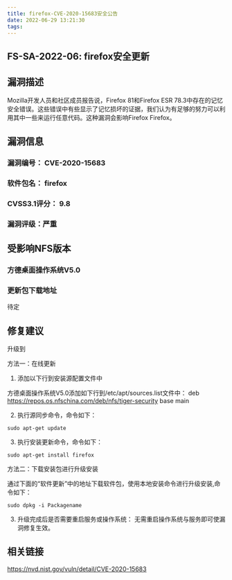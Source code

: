 ```yaml
---
title: firefox-CVE-2020-15683安全公告
date: 2022-06-29 13:21:30
tags:
---
```

## FS-SA-2022-06: firefox安全更新

## 漏洞描述

Mozilla开发人员和社区成员报告说，Firefox 81和Firefox ESR 78.3中存在的记忆安全错误。这些错误中有些显示了记忆损坏的证据，我们认为有足够的努力可以利用其中一些来运行任意代码。这种漏洞会影响Firefox Firefox。 

## 漏洞信息

###    漏洞编号： CVE-2020-15683

###    软件包名： firefox

###    CVSS3.1评分： 9.8

###    漏洞评级：严重

## 受影响NFS版本

###    方德桌面操作系统V5.0

### 更新包下载地址

待定

## 修复建议

升级到 

方法一：在线更新

1. 添加以下行到安装源配置文件中

方德桌面操作系统V5.0添加如下行到/etc/apt/sources.list文件中：
deb https://repos.os.nfschina.com/deb/nfs/tiger-security base main

2. 执行源同步命令，命令如下：

```
sudo apt-get update
```

3. 执行安装更新命令，命令如下：

```
sudo apt-get install firefox
```

方法二：下载安装包进行升级安装

通过下面的“软件更新”中的地址下载软件包，使用本地安装命令进行升级安装,命令如下：

```
sudo dpkg -i Packagename
```

3. 升级完成后是否需要重启服务或操作系统：
   无需重启操作系统与服务即可使漏洞修复生效。

## 相关链接

https://nvd.nist.gov/vuln/detail/CVE-2020-15683
